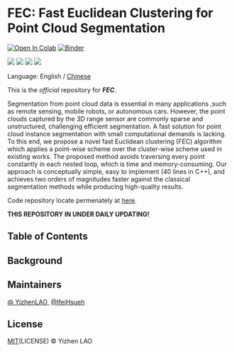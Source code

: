 
# FEC: Fast Euclidean Clustering for Point Cloud Segmentation

[![Open In Colab][image-1]][1]  [![Binder][image-2]][2]

<p>
	<a href="https://github.com/sindresorhus/123"><img src="https://camo.githubusercontent.com/abb97269de2982c379cbc128bba93ba724d8822bfbe082737772bd4feb59cb54/68747470733a2f2f63646e2e7261776769742e636f6d2f73696e647265736f726875732f617765736f6d652f643733303566333864323966656437386661383536353265336136336531353464643865383832392f6d656469612f62616467652e737667"></a>
	<a href="https://creativecommons.org/licenses/by/4.0/"><img src="https://camo.githubusercontent.com/bca967b18143b8a5b2ffe78bd4a1a30f6bc21de83bd8336f748e96498af38b38/68747470733a2f2f696d672e736869656c64732e696f2f62616467652f4c6963656e73652d43432532304259253230342e302d6c69676874677265792e737667"></a>
	<a href="https://creativecommons.org/licenses/by/4.0/"><img src="https://camo.githubusercontent.com/33126b4770aa6f169b2a93e75678d52647f19972fa8d205e478049966e3b1a07/68747470733a2f2f696d672e736869656c64732e696f2f62616467652f646f63732d737461626c652d627269676874677265656e2e7376673f7374796c653d666c6174266c6f6e6743616368653d74727565"></a>
	<a href="https://github.com/allegroai/clearml"><img src="https://camo.githubusercontent.com/f60861e75a851f69a1fb8a5c671ef233147b7781a13dae226dcc2c32166654c0/68747470733a2f2f696d672e736869656c64732e696f2f707970692f707976657273696f6e732f636c6561726d6c2e737667"></a>
</p>

Language: English / [Chinese](./README_CN.md)

This is the _official_ repository for _**FEC**_.

Segmentation from point cloud data is essential in many applications ,such as remote sensing, mobile robots, or autonomous cars. However, the point clouds captured by the 3D range sensor are commonly sparse and unstructured, challenging efficient segmentation. A fast solution for point cloud instance segmentation with small computational demands is lacking. To this end, we propose a novel fast Euclidean clustering (FEC) algorithm which applies a point-wise scheme over the cluster-wise scheme used in existing works. The proposed method avoids traversing every point constantly in each nested loop, which is time and memory-consuming. Our approach is conceptually simple, easy to implement (40 lines in C++), and achieves two orders of magnitudes faster against the classical segmentation methods while producing high-quality results.

Code repository locate permenately at [here][3].

**THIS REPOSITORY IN UNDER DAILY UPDATING!**

## Table of Contents

## Background

## Maintainers

[@ YizhenLAO ][4]
[@IfeiHsueh][5]

## License

[MIT]()(LICENSE) © Yizhen LAO

[1]:	https://colab.research.google.com/github/bipinKrishnan/fastai_course/blob/master/bear_classifier.ipynb
[2]:	https://mybinder.org/v2/gh/bipinKrishnan/fastai_course/master
[3]:	https://github.com/YizhenLAO/FEC
[4]:	https://github.com/YizhenLAO
[5]:	https://github.com/IfeiHsueh


[image-1]:	https://colab.research.google.com/assets/colab-badge.svg
[image-2]:	https://mybinder.org/badge_logo.svg